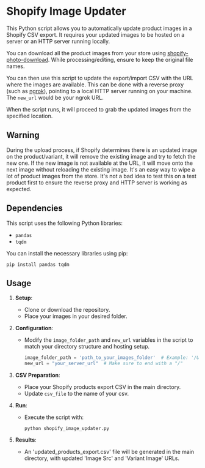 # Shopify Image Updater

This Python script allows you to automatically update product images in a Shopify CSV export. It requires your updated images to be hosted on a server or an HTTP server running locally.

You can download all the product images from your store using [shopify-photo-download](https://github.com/ComicDansMS/shopify-photo-download). While processing/editing, ensure to keep the original file names.

You can then use this script to update the export/import CSV with the URL where the images are available. This can be done with a reverse proxy (such as [ngrok](https://ngrok.com)), pointing to a local HTTP server running on your machine. The `new_url` would be your ngrok URL.

When the script runs, it will proceed to grab the updated images from the specified location.

## Warning

During the upload process, if Shopify determines there is an updated image on the product/variant, it will remove the existing image and try to fetch the new one. If the new image is not available at the URL, it will move onto the next image without reloading the existing image. It's an easy way to wipe a lot of product images from the store. It's not a bad idea to test this on a test product first to ensure the reverse proxy and HTTP server is working as expected.

## Dependencies

This script uses the following Python libraries:

- `pandas`
- `tqdm`

You can install the necessary libraries using pip:

`pip install pandas tqdm`

## Usage

1. **Setup**:
    - Clone or download the repository.
    - Place your images in your desired folder.

2. **Configuration**:
    - Modify the `image_folder_path` and `new_url` variables in the script to match your directory structure and hosting setup.
      ```python
      image_folder_path = 'path_to_your_images_folder'  # Example: '/Users/user_name/Projects/images_folder'
      new_url = "your_server_url"  # Make sure to end with a "/"
      ```

3. **CSV Preparation**:
    - Place your Shopify products export CSV in the main directory. 
    - Update `csv_file` to the name of your csv.

4. **Run**:
    - Execute the script with:
      ```
      python shopify_image_updater.py
      ```

5. **Results**:
    - An 'updated_products_export.csv' file will be generated in the main directory, with updated 'Image Src' and 'Variant Image' URLs.
